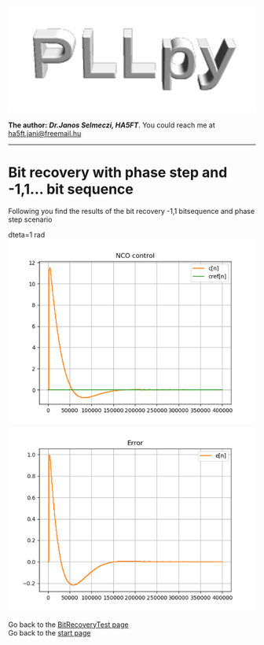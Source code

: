 ![pllpy logo](images/pllpy_logo.svg  "pllpy")

**The author:** ***Dr.Janos Selmeczi, HA5FT***. You could reach me at <ha5ft.jani@freemail.hu>
***
# Bit recovery with phase step and -1,1... bit sequence

Following you find the results of the bit recovery -1,1 bitsequence and phase step scenario

dteta=1 rad
![NCO control](results/brl_f0160_BL4_phiPM65.6_dteta1_df0_bmode1_NCO_control.png  "NCO control")
![phase step](results/brl_f0160_BL4_phiPM65.6_dteta1_df0_bmode1_phase_error.png  "phase step")

Go back to the [BitRecoveryTest page](test_BitRecoveryTest.md)\
Go back to the [start page](../README.md)

